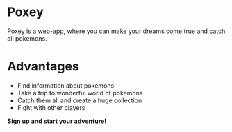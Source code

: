 # Poxey

Poxey is a web-app, where you can make your dreams come true and catch all pokemons.

# Advantages

  - Find information about pokemons
  - Take a trip to wonderful world of pokemons
  - Catch them all and create a huge collection
  - Fight with other players

**Sign up and start your adventure!**